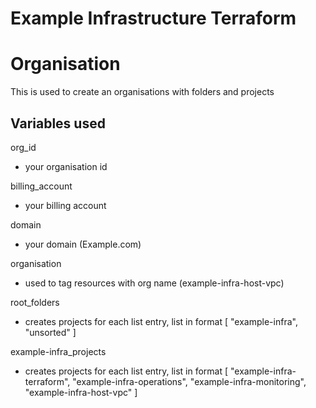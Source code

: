 # Example Infrastructure Terraform

# Organisation
This  is used to create an organisations with folders and projects 

## Variables used

org_id 
* your organisation id 

billing_account 
* your billing account 

domain 
* your domain (Example.com) 

organisation 
* used to tag resources with org name (example-infra-host-vpc) 

root_folders
* creates projects for each list entry, list in format [ "example-infra", "unsorted" ]	

example-infra_projects 
* creates projects for each list entry, list in format [ "example-infra-terraform", "example-infra-operations", "example-infra-monitoring", "example-infra-host-vpc" ]	
